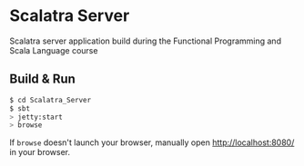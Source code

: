 # Scalatra Server #
Scalatra server application build during the Functional Programming and Scala Language course

## Build & Run ##

```sh
$ cd Scalatra_Server
$ sbt
> jetty:start
> browse
```

If `browse` doesn't launch your browser, manually open [http://localhost:8080/](http://localhost:8080/) in your browser.
